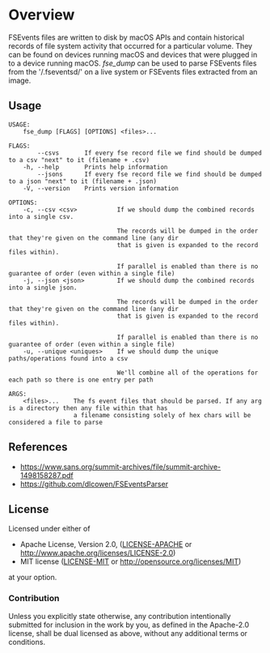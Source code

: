 # Overview
FSEvents files are written to disk by macOS APIs and contain historical records of file system
activity that occurred for a particular volume. They can be found on devices running macOS and
devices that were plugged in to a device running macOS. *fse_dump* can be used to parse FSEvents
files from the '/.fseventsd/' on a live system or FSEvents files extracted from an image.

## Usage
```
USAGE:
    fse_dump [FLAGS] [OPTIONS] <files>...

FLAGS:
        --csvs       If every fse record file we find should be dumped to a csv "next" to it (filename + .csv)
    -h, --help       Prints help information
        --jsons      If every fse record file we find should be dumped to a json "next" to it (filename + .json)
    -V, --version    Prints version information

OPTIONS:
    -c, --csv <csv>           If we should dump the combined records into a single csv.
                              
                              The records will be dumped in the order that they're given on the command line (any dir
                              that is given is expanded to the record files within).
                              
                              If parallel is enabled than there is no guarantee of order (even within a single file)
    -j, --json <json>         If we should dump the combined records into a single json.
                              
                              The records will be dumped in the order that they're given on the command line (any dir
                              that is given is expanded to the record files within).
                              
                              If parallel is enabled than there is no guarantee of order (even within a single file)
    -u, --unique <uniques>    If we should dump the unique paths/operations found into a csv
                              
                              We'll combine all of the operations for each path so there is one entry per path

ARGS:
    <files>...    The fs event files that should be parsed. If any arg is a directory then any file within that has
                  a filename consisting solely of hex chars will be considered a file to parse
```

## References
* https://www.sans.org/summit-archives/file/summit-archive-1498158287.pdf
* https://github.com/dlcowen/FSEventsParser

## License

Licensed under either of

 * Apache License, Version 2.0, ([LICENSE-APACHE](LICENSE-APACHE) or http://www.apache.org/licenses/LICENSE-2.0)
 * MIT license ([LICENSE-MIT](LICENSE-MIT) or http://opensource.org/licenses/MIT)

at your option.

### Contribution

Unless you explicitly state otherwise, any contribution intentionally submitted
for inclusion in the work by you, as defined in the Apache-2.0 license, shall be dual licensed as above, without any
additional terms or conditions.
